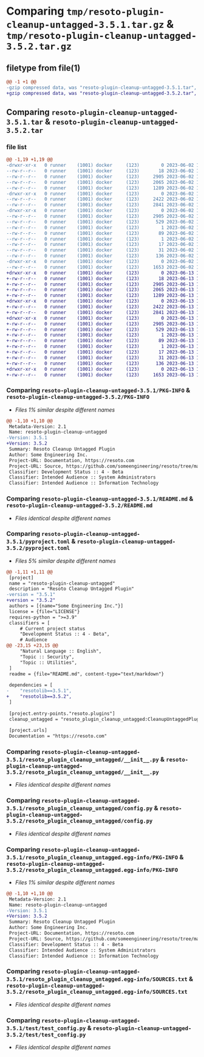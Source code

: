 # Comparing `tmp/resoto-plugin-cleanup-untagged-3.5.1.tar.gz` & `tmp/resoto-plugin-cleanup-untagged-3.5.2.tar.gz`

## filetype from file(1)

```diff
@@ -1 +1 @@
-gzip compressed data, was "resoto-plugin-cleanup-untagged-3.5.1.tar", last modified: Fri Jun  2 14:53:11 2023, max compression
+gzip compressed data, was "resoto-plugin-cleanup-untagged-3.5.2.tar", last modified: Tue Jun 13 13:07:21 2023, max compression
```

## Comparing `resoto-plugin-cleanup-untagged-3.5.1.tar` & `resoto-plugin-cleanup-untagged-3.5.2.tar`

### file list

```diff
@@ -1,19 +1,19 @@
-drwxr-xr-x   0 runner    (1001) docker     (123)        0 2023-06-02 14:53:10.998753 resoto-plugin-cleanup-untagged-3.5.1/
--rw-r--r--   0 runner    (1001) docker     (123)       18 2023-06-02 14:49:38.000000 resoto-plugin-cleanup-untagged-3.5.1/MANIFEST.in
--rw-r--r--   0 runner    (1001) docker     (123)     2905 2023-06-02 14:53:10.998753 resoto-plugin-cleanup-untagged-3.5.1/PKG-INFO
--rw-r--r--   0 runner    (1001) docker     (123)     2065 2023-06-02 14:49:38.000000 resoto-plugin-cleanup-untagged-3.5.1/README.md
--rw-r--r--   0 runner    (1001) docker     (123)     1289 2023-06-02 14:49:38.000000 resoto-plugin-cleanup-untagged-3.5.1/pyproject.toml
-drwxr-xr-x   0 runner    (1001) docker     (123)        0 2023-06-02 14:53:10.998753 resoto-plugin-cleanup-untagged-3.5.1/resoto_plugin_cleanup_untagged/
--rw-r--r--   0 runner    (1001) docker     (123)     2422 2023-06-02 14:49:38.000000 resoto-plugin-cleanup-untagged-3.5.1/resoto_plugin_cleanup_untagged/__init__.py
--rw-r--r--   0 runner    (1001) docker     (123)     2841 2023-06-02 14:49:38.000000 resoto-plugin-cleanup-untagged-3.5.1/resoto_plugin_cleanup_untagged/config.py
-drwxr-xr-x   0 runner    (1001) docker     (123)        0 2023-06-02 14:53:10.998753 resoto-plugin-cleanup-untagged-3.5.1/resoto_plugin_cleanup_untagged.egg-info/
--rw-r--r--   0 runner    (1001) docker     (123)     2905 2023-06-02 14:53:10.000000 resoto-plugin-cleanup-untagged-3.5.1/resoto_plugin_cleanup_untagged.egg-info/PKG-INFO
--rw-r--r--   0 runner    (1001) docker     (123)      529 2023-06-02 14:53:10.000000 resoto-plugin-cleanup-untagged-3.5.1/resoto_plugin_cleanup_untagged.egg-info/SOURCES.txt
--rw-r--r--   0 runner    (1001) docker     (123)        1 2023-06-02 14:53:10.000000 resoto-plugin-cleanup-untagged-3.5.1/resoto_plugin_cleanup_untagged.egg-info/dependency_links.txt
--rw-r--r--   0 runner    (1001) docker     (123)       89 2023-06-02 14:53:10.000000 resoto-plugin-cleanup-untagged-3.5.1/resoto_plugin_cleanup_untagged.egg-info/entry_points.txt
--rw-r--r--   0 runner    (1001) docker     (123)        1 2023-06-02 14:50:44.000000 resoto-plugin-cleanup-untagged-3.5.1/resoto_plugin_cleanup_untagged.egg-info/not-zip-safe
--rw-r--r--   0 runner    (1001) docker     (123)       17 2023-06-02 14:53:10.000000 resoto-plugin-cleanup-untagged-3.5.1/resoto_plugin_cleanup_untagged.egg-info/requires.txt
--rw-r--r--   0 runner    (1001) docker     (123)       31 2023-06-02 14:53:10.000000 resoto-plugin-cleanup-untagged-3.5.1/resoto_plugin_cleanup_untagged.egg-info/top_level.txt
--rw-r--r--   0 runner    (1001) docker     (123)      136 2023-06-02 14:53:10.998753 resoto-plugin-cleanup-untagged-3.5.1/setup.cfg
-drwxr-xr-x   0 runner    (1001) docker     (123)        0 2023-06-02 14:53:10.998753 resoto-plugin-cleanup-untagged-3.5.1/test/
--rw-r--r--   0 runner    (1001) docker     (123)     1653 2023-06-02 14:49:38.000000 resoto-plugin-cleanup-untagged-3.5.1/test/test_config.py
+drwxr-xr-x   0 runner    (1001) docker     (123)        0 2023-06-13 13:07:21.484403 resoto-plugin-cleanup-untagged-3.5.2/
+-rw-r--r--   0 runner    (1001) docker     (123)       18 2023-06-13 13:03:07.000000 resoto-plugin-cleanup-untagged-3.5.2/MANIFEST.in
+-rw-r--r--   0 runner    (1001) docker     (123)     2905 2023-06-13 13:07:21.484403 resoto-plugin-cleanup-untagged-3.5.2/PKG-INFO
+-rw-r--r--   0 runner    (1001) docker     (123)     2065 2023-06-13 13:03:07.000000 resoto-plugin-cleanup-untagged-3.5.2/README.md
+-rw-r--r--   0 runner    (1001) docker     (123)     1289 2023-06-13 13:03:07.000000 resoto-plugin-cleanup-untagged-3.5.2/pyproject.toml
+drwxr-xr-x   0 runner    (1001) docker     (123)        0 2023-06-13 13:07:21.484403 resoto-plugin-cleanup-untagged-3.5.2/resoto_plugin_cleanup_untagged/
+-rw-r--r--   0 runner    (1001) docker     (123)     2422 2023-06-13 13:03:07.000000 resoto-plugin-cleanup-untagged-3.5.2/resoto_plugin_cleanup_untagged/__init__.py
+-rw-r--r--   0 runner    (1001) docker     (123)     2841 2023-06-13 13:03:07.000000 resoto-plugin-cleanup-untagged-3.5.2/resoto_plugin_cleanup_untagged/config.py
+drwxr-xr-x   0 runner    (1001) docker     (123)        0 2023-06-13 13:07:21.484403 resoto-plugin-cleanup-untagged-3.5.2/resoto_plugin_cleanup_untagged.egg-info/
+-rw-r--r--   0 runner    (1001) docker     (123)     2905 2023-06-13 13:07:21.000000 resoto-plugin-cleanup-untagged-3.5.2/resoto_plugin_cleanup_untagged.egg-info/PKG-INFO
+-rw-r--r--   0 runner    (1001) docker     (123)      529 2023-06-13 13:07:21.000000 resoto-plugin-cleanup-untagged-3.5.2/resoto_plugin_cleanup_untagged.egg-info/SOURCES.txt
+-rw-r--r--   0 runner    (1001) docker     (123)        1 2023-06-13 13:07:21.000000 resoto-plugin-cleanup-untagged-3.5.2/resoto_plugin_cleanup_untagged.egg-info/dependency_links.txt
+-rw-r--r--   0 runner    (1001) docker     (123)       89 2023-06-13 13:07:21.000000 resoto-plugin-cleanup-untagged-3.5.2/resoto_plugin_cleanup_untagged.egg-info/entry_points.txt
+-rw-r--r--   0 runner    (1001) docker     (123)        1 2023-06-13 13:04:32.000000 resoto-plugin-cleanup-untagged-3.5.2/resoto_plugin_cleanup_untagged.egg-info/not-zip-safe
+-rw-r--r--   0 runner    (1001) docker     (123)       17 2023-06-13 13:07:21.000000 resoto-plugin-cleanup-untagged-3.5.2/resoto_plugin_cleanup_untagged.egg-info/requires.txt
+-rw-r--r--   0 runner    (1001) docker     (123)       31 2023-06-13 13:07:21.000000 resoto-plugin-cleanup-untagged-3.5.2/resoto_plugin_cleanup_untagged.egg-info/top_level.txt
+-rw-r--r--   0 runner    (1001) docker     (123)      136 2023-06-13 13:07:21.484403 resoto-plugin-cleanup-untagged-3.5.2/setup.cfg
+drwxr-xr-x   0 runner    (1001) docker     (123)        0 2023-06-13 13:07:21.484403 resoto-plugin-cleanup-untagged-3.5.2/test/
+-rw-r--r--   0 runner    (1001) docker     (123)     1653 2023-06-13 13:03:07.000000 resoto-plugin-cleanup-untagged-3.5.2/test/test_config.py
```

### Comparing `resoto-plugin-cleanup-untagged-3.5.1/PKG-INFO` & `resoto-plugin-cleanup-untagged-3.5.2/PKG-INFO`

 * *Files 1% similar despite different names*

```diff
@@ -1,10 +1,10 @@
 Metadata-Version: 2.1
 Name: resoto-plugin-cleanup-untagged
-Version: 3.5.1
+Version: 3.5.2
 Summary: Resoto Cleanup Untagged Plugin
 Author: Some Engineering Inc.
 Project-URL: Documentation, https://resoto.com
 Project-URL: Source, https://github.com/someengineering/resoto/tree/main/plugins/cleanup_untagged
 Classifier: Development Status :: 4 - Beta
 Classifier: Intended Audience :: System Administrators
 Classifier: Intended Audience :: Information Technology
```

### Comparing `resoto-plugin-cleanup-untagged-3.5.1/README.md` & `resoto-plugin-cleanup-untagged-3.5.2/README.md`

 * *Files identical despite different names*

### Comparing `resoto-plugin-cleanup-untagged-3.5.1/pyproject.toml` & `resoto-plugin-cleanup-untagged-3.5.2/pyproject.toml`

 * *Files 5% similar despite different names*

```diff
@@ -1,11 +1,11 @@
 [project]
 name = "resoto-plugin-cleanup-untagged"
 description = "Resoto Cleanup Untagged Plugin"
-version = "3.5.1"
+version = "3.5.2"
 authors = [{name="Some Engineering Inc."}]
 license = {file="LICENSE"}
 requires-python = ">=3.9"
 classifiers = [
     # Current project status
     "Development Status :: 4 - Beta",
     # Audience
@@ -23,15 +23,15 @@
     "Natural Language :: English",
     "Topic :: Security",
     "Topic :: Utilities",
 ]
 readme = {file="README.md", content-type="text/markdown"}
 
 dependencies = [
-    "resotolib==3.5.1",
+    "resotolib==3.5.2",
 ]
 
 [project.entry-points."resoto.plugins"]
 cleanup_untagged = "resoto_plugin_cleanup_untagged:CleanupUntaggedPlugin"
 
 [project.urls]
 Documentation = "https://resoto.com"
```

### Comparing `resoto-plugin-cleanup-untagged-3.5.1/resoto_plugin_cleanup_untagged/__init__.py` & `resoto-plugin-cleanup-untagged-3.5.2/resoto_plugin_cleanup_untagged/__init__.py`

 * *Files identical despite different names*

### Comparing `resoto-plugin-cleanup-untagged-3.5.1/resoto_plugin_cleanup_untagged/config.py` & `resoto-plugin-cleanup-untagged-3.5.2/resoto_plugin_cleanup_untagged/config.py`

 * *Files identical despite different names*

### Comparing `resoto-plugin-cleanup-untagged-3.5.1/resoto_plugin_cleanup_untagged.egg-info/PKG-INFO` & `resoto-plugin-cleanup-untagged-3.5.2/resoto_plugin_cleanup_untagged.egg-info/PKG-INFO`

 * *Files 1% similar despite different names*

```diff
@@ -1,10 +1,10 @@
 Metadata-Version: 2.1
 Name: resoto-plugin-cleanup-untagged
-Version: 3.5.1
+Version: 3.5.2
 Summary: Resoto Cleanup Untagged Plugin
 Author: Some Engineering Inc.
 Project-URL: Documentation, https://resoto.com
 Project-URL: Source, https://github.com/someengineering/resoto/tree/main/plugins/cleanup_untagged
 Classifier: Development Status :: 4 - Beta
 Classifier: Intended Audience :: System Administrators
 Classifier: Intended Audience :: Information Technology
```

### Comparing `resoto-plugin-cleanup-untagged-3.5.1/resoto_plugin_cleanup_untagged.egg-info/SOURCES.txt` & `resoto-plugin-cleanup-untagged-3.5.2/resoto_plugin_cleanup_untagged.egg-info/SOURCES.txt`

 * *Files identical despite different names*

### Comparing `resoto-plugin-cleanup-untagged-3.5.1/test/test_config.py` & `resoto-plugin-cleanup-untagged-3.5.2/test/test_config.py`

 * *Files identical despite different names*

